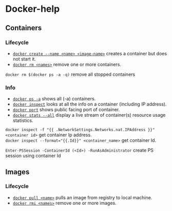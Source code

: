# Docker-help  

## Containers  

### Lifecycle  

* [`docker create --name <name> <image-name>`](https://docs.docker.com/engine/reference/commandline/create) creates a container but does not start it.
* [`docker rm <names>`](https://docs.docker.com/engine/reference/commandline/rm) remove one or more containers.

`docker rm $(docker ps -a -q)` remove all stopped containers

### Info  

* [`docker ps -a`](https://docs.docker.com/engine/reference/commandline/ps) shows all (-a) containers.
* [`docker inspect`](https://docs.docker.com/engine/reference/commandline/inspect) looks at all the info on a container (including IP address).
* [`docker port`](https://docs.docker.com/engine/reference/commandline/port) shows public facing port of container.
* [`docker stats --all`](https://docs.docker.com/engine/reference/commandline/stats) display a live stream of container(s) resource usage statistics.  

`docker inspect -f "{{ .NetworkSettings.Networks.nat.IPAddress }}" <container id>` get container Ip address.  
`docker inspect --format="{{.Id}}" <container_name>` get container Id.    

`Enter-PSSession -ContainerId (<Id>) -RunAsAdministrator` create PS session using container Id  

## Images  

### Lifecycle  
* [`docker pull <name>`](https://docs.docker.com/engine/reference/commandline/pull) pulls an image from registry to local machine.
* [`docker rmi <names>`](https://docs.docker.com/engine/reference/commandline/rmi) remove one or more images.


